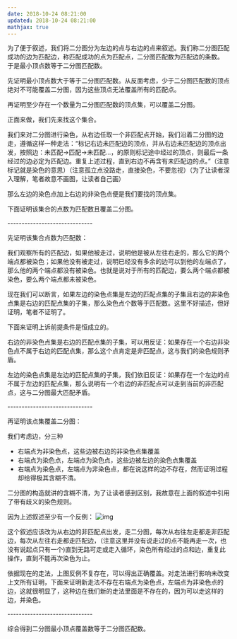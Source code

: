 ```yaml
---
date: 2018-10-24 08:21:00
updated: 2018-10-24 08:21:00
mathjax: true
---
```




为了便于叙述，我们将二分图分为左边的点与右边的点来叙述。我们称二分图匹配成功的边为匹配边，称匹配成功的点为匹配点，二分图匹配数为匹配边的条数。 于是最小顶点数等于二分图匹配数。

先证明最小顶点数大于等于二分图匹配数。从反面考虑，少于二分图匹配数的顶点绝对不可能覆盖二分图，因为这些顶点无法覆盖所有的匹配点。

再证明至少存在一个数量为二分图匹配数的顶点集，可以覆盖二分图。

正面来做，我们先来找这个集合。

我们来对二分图进行染色，从右边任取一个非匹配点开始，我们沿着二分图的边走，遵循这样一种走法：“标记右边未匹配边的顶点，并从右边未匹配边的顶点出发，按照边：未匹配->匹配->未匹配...，的原则标记途中经过的顶点，则最后一条经过的边必定为匹配边。重复上述过程，直到右边不再含有未匹配边的点。”（注意标记就是染色的意思）（注意孤立点没路走，直接染色，不要忽视）（为了让读者深入理解，笔者故意不画图，让读者自己画）

那么左边的染色点加上右边的非染色点便是我们要找的顶点集。

下面证明该集合的点数为匹配数且覆盖二分图。

\------------------------------

先证明该集合点数为匹配数：

我们观察所有的匹配边，如果他被走过，说明他是被从左往右走的，那么它的两个端点都被染色；如果他没有被走过，说明已经没有多余的边可以到他的左端点了，那么他的两个端点都没有被染色。也就是说对于所有的匹配边，要么两个端点都被染色，要么两个端点都未被染色。

现在我们可以断言，如果左边的染色点集是左边的匹配点集的子集且右边的非染色点集是右边的匹配点集的子集，那么染色点个数等于匹配数。这里不好描述，但好证明，笔者不证明了。

下面来证明上诉前提条件是恒成立的。

右边的非染色点集是右边的匹配点集的子集，可以用反证：如果存在一个右边非染色点不属于右边的匹配点集，那么这个点肯定是非匹配点，这与我们的染色规则矛盾。

左边的染色点集是左边的匹配点集的子集，我们依旧反证：如果存在一个左边的点不属于左边的匹配点集，那么说明有一个右边的非匹配点可以走到当前的非匹配点，这与二分图最大匹配矛盾。

\------------------------------

 再证明该点集覆盖二分图：

我们考虑边，分三种

- 右端点为非染色点，这些边被右边的非染色点集覆盖
- 右端点为染色点，左端点为染色点，这些边被左边的染色点集覆盖
- 右端点为染色点，左端点为非染色点，都在说这样的边不存在，然而证明过程却给得极其含糊不清。
      

二分图的构造就讲的含糊不清，为了让读者感到区别，我故意在上面的叙述中引用了带有歧义的染色规则。

因为上述叙述至少有一个反例：
  ![img](http://localhost:4000/ACM/img/%E6%9C%80%E5%B0%8F%E7%82%B9%E8%A6%86%E7%9B%96%E5%8F%8D%E9%A9%B3.png)

这个叙述应该改为从右边的非匹配点出发，走二分图，每次从右往左走都走非匹配边，每次从左往右走都走匹配边，（注意这里并没有说走过的点不能再走一次，也没有说起点只有一个)直到无路可走或走入循环，染色所有经过的点和边，重复此操作，直到不能再次染色为止。

依据现在的走法，上图反例不复存在，可以得出正确覆盖。对走法进行影响未改变上文所有证明，下面来证明新走法不存在右端点为染色点，左端点为非染色点的边，这就很明显了，这种边在我们新的走法里面是不存在的，因为可以走这样的边，并染色。

\------------------------------

综合得到二分图最小顶点覆盖数等于二分图匹配数。